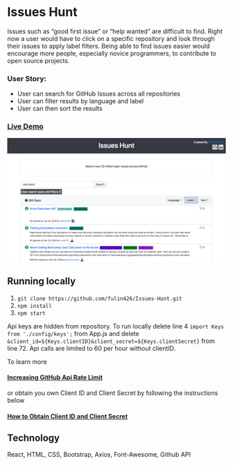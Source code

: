# Issues Hunt #

Issues such as “good first issue” or “help wanted” are difficult to find. Right now a user would have to click on a specific repository and look through their issues to apply label filters. Being able to find issues easier would encourage more people, especially novice programmers, to contribute to open source projects.

### User Story:
* User can search for GitHub Issues across all repositories
* User can filter results by language and label
* User can then sort the results

### [Live Demo](https://issueshunt.herokuapp.com/)

![Screenshots](./public/search_example.png)

## Running locally
1. `git clone https://github.com/fulin426/Issues-Hunt.git`
2. `npm install`
3. `npm start`

Api keys are hidden from repository. To run locally delete line 4 `import Keys from './config/keys';` from App.js and delete `&client_id=${Keys.clientID}&client_secret=${Keys.clientSecret}` from line 72. Api calls are limited to 60 per hour without clientID.

To learn more
#### [Increasing GitHub Api Rate Limit](https://developer.github.com/v3/#increasing-the-unauthenticated-rate-limit-for-oauth-applications)

or obtain you own Client ID and Client Secret by following the instructions below
#### [How to Obtain Client ID and Client Secret](https://auth0.com/docs/connections/social/github)

## Technology ##
React, HTML, CSS, Bootstrap, Axios, Font-Awesome, Github API
